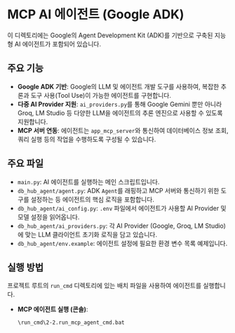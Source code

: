 # MCP AI 에이전트 (Google ADK)

이 디렉토리에는 Google의 Agent Development Kit (ADK)를 기반으로 구축된 지능형 AI 에이전트가 포함되어 있습니다.

## 주요 기능

- **Google ADK 기반**: Google의 LLM 및 에이전트 개발 도구를 사용하여, 복잡한 추론과 도구 사용(Tool Use)이 가능한 에이전트를 구현합니다.
- **다중 AI Provider 지원**: `ai_providers.py`를 통해 Google Gemini 뿐만 아니라 Groq, LM Studio 등 다양한 LLM을 에이전트의 추론 엔진으로 사용할 수 있도록 지원합니다.
- **MCP 서버 연동**: 에이전트는 `app_mcp_server`와 통신하여 데이터베이스 정보 조회, 쿼리 실행 등의 작업을 수행하도록 구성될 수 있습니다.

## 주요 파일

- `main.py`: AI 에이전트를 실행하는 메인 스크립트입니다.
- `db_hub_agent/agent.py`: ADK `Agent`를 래핑하고 MCP 서버와 통신하기 위한 도구를 설정하는 등 에이전트의 핵심 로직을 포함합니다.
- `db_hub_agent/ai_config.py`: `.env` 파일에서 에이전트가 사용할 AI Provider 및 모델 설정을 읽어옵니다.
- `db_hub_agent/ai_providers.py`: 각 AI Provider (Google, Groq, LM Studio)에 맞는 LLM 클라이언트 초기화 로직을 담고 있습니다.
- `db_hub_agent/env.example`: 에이전트 설정에 필요한 환경 변수 목록 예제입니다.

## 실행 방법

프로젝트 루트의 `run_cmd` 디렉토리에 있는 배치 파일을 사용하여 에이전트를 실행합니다.

- **MCP 에이전트 실행 (콘솔)**:
  ```batch
  \run_cmd\2-2.run_mcp_agent_cmd.bat
  ```